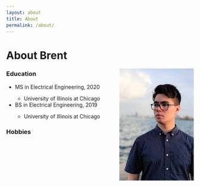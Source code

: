 ```yaml
---
layout: about
title: About
permalink: /about/
---
```


# About Brent

<img class="about-pic" align="right" src="/assets/img/portrait.jpg" width="200">

### Education
<ul class="education-list">
    <li><span>MS in Electrical Engineering, 2020</span></li>
    <ul><li>University of Illinois at Chicago</li></ul>
    <li><span>BS in Electrical Engineering, 2019</span></li>
    <ul><li>University of Illinois at Chicago</li></ul>
</ul>

### Hobbies

<div class="music-list"></div>
    
<div class="games-list"></div>
    
<div class="food-list"></div>
